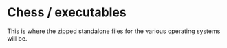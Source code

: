 # Chess / executables
This is where the zipped standalone files for the various operating systems will be.
